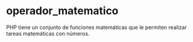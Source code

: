 # operador_matematico
PHP tiene un conjunto de funciones matemáticas que le permiten realizar tareas matemáticas con números.
